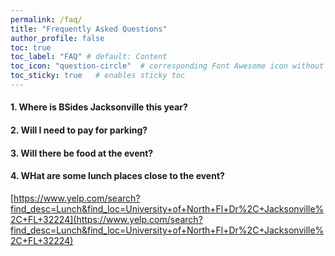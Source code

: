 ```yaml
---
permalink: /faq/
title: "Frequently Asked Questions"
author_profile: false
toc: true
toc_label: "FAQ" # default: Content
toc_icon: "question-circle"  # corresponding Font Awesome icon without the "fa" prefix
toc_sticky: true   # enables sticky toc
---
```


#### 1. Where is BSides Jacksonville this year?

#### 2. Will I need to pay for parking?

#### 3. Will there be food at the event?

#### 4. WHat are some lunch places close to the event?

[https://www.yelp.com/search?find_desc=Lunch&find_loc=University+of+North+Fl+Dr%2C+Jacksonville%2C+FL+32224](https://www.yelp.com/search?find_desc=Lunch&find_loc=University+of+North+Fl+Dr%2C+Jacksonville%2C+FL+32224)
